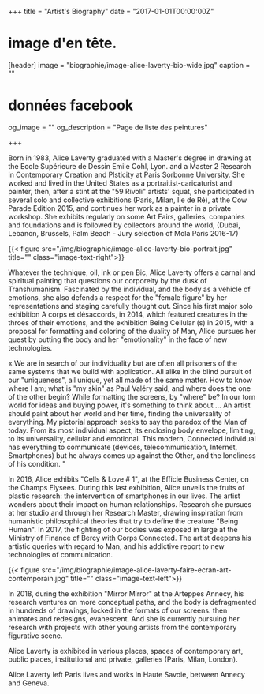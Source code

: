 +++
title = "Artist's Biography"
date = "2017-01-01T00:00:00Z"

# image d'en tête.
[header]
image = "biographie/image-alice-laverty-bio-wide.jpg"
caption = ""

# données facebook
og_image = ""
og_description = "Page de liste des peintures"

+++

Born in 1983, Alice Laverty graduated with a Master's degree in drawing at the Ecole Supérieure de Dessin Emile Cohl, Lyon. and a Master 2 Research in Contemporary Creation and Plsticity at Paris Sorbonne University.
She worked and lived in the United States as a portraitist-caricaturist and painter, then, after a stint at the "59 Rivoli" artists' squat, she participated in several solo and collective exhibitions (Paris, Milan, Ile de Ré), at the Cow Parade Edition 2015, and continues her work as a painter in a private workshop.
She exhibits regularly on some Art Fairs, galleries, companies and foundations and is followed by collectors around the world, (Dubai, Lebanon, Brussels, Palm Beach - Jury selection of Mola Paris 2016-17)


{{< figure src="/img/biographie/image-alice-laverty-bio-portrait.jpg" title="" class="image-text-right">}}

Whatever the technique, oil, ink or pen Bic, Alice Laverty offers a carnal and spiritual painting that questions our corporeity by the dusk of Transhumanism.
Fascinated by the individual, and the body as a vehicle of emotions, she also defends a respect for the "female figure" by her representations and staging carefully thought out.
Since his first major solo exhibition A corps et désaccords, in 2014, which featured creatures in the throes of their emotions, and the exhibition Being Cellular (s) in 2015, with a proposal for formatting and coloring of the duality of Man, Alice pursues her quest by putting the body and her "emotionality" in the face of new technologies.

« We are in search of our individuality but are often all prisoners of the same systems that we build with application. All alike in the blind pursuit of our "uniqueness", all unique, yet all made of the same matter. How to know where I am; what is "my skin" as Paul Valéry said, and where does the one of the other begin?
  While formatting the screens, by "where" be? In our torn world for ideas and buying power, it's something to think about ... An artist should paint about her world and her time, finding the universality of everything. My pictorial approach seeks to say the paradox of the Man of today. From its most individual aspect, its enclosing body envelope, limiting, to its universality, cellular and emotional. This modern, Connected individual has everything to communicate (devices, telecommunication, Internet, Smartphones) but he always comes up against the Other, and the loneliness of his condition. "

In 2016, Alice exhibits "Cells & Love # 1", at the Efficie Business Center, on the Champs Elysees. During this last exhibition, Alice unveils the fruits of plastic research: the intervention of smartphones in our lives. The artist wonders about their impact on human relationships. Research she pursues at her studio and through her Research Master, drawing inspiration from humanistic philosophical theories that try to define the creature "Being Human".
In 2017, the fighting of our bodies was exposed in large at the Ministry of Finance of Bercy with Corps Connected. The artist deepens his artistic queries with regard to Man, and his addictive report to new technologies of communication.

{{< figure src="/img/biographie/image-alice-laverty-faire-ecran-art-contemporain.jpg" title="" class="image-text-left">}}

In 2018, during the exhibition "Mirror Mirror" at the Arteppes Annecy, his research ventures on more conceptual paths, and the body is defragmented in hundreds of drawings, locked in the formats of our screens. then animates and redesigns, evanescent.
And she is currently pursuing her research with projects with other young artists from the contemporary figurative scene.

Alice Laverty is exhibited in various places, spaces of contemporary art, public places, institutional and private, galleries (Paris, Milan, London).

Alice Laverty left Paris lives and works in Haute Savoie, between Annecy and Geneva.

